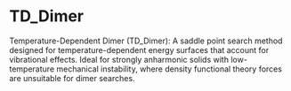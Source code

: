 # TD_Dimer
Temperature-Dependent Dimer (TD_Dimer): A saddle point search method designed for temperature-dependent energy surfaces that account for vibrational effects. Ideal for strongly anharmonic solids with low-temperature mechanical instability, where density functional theory forces are unsuitable for dimer searches.
